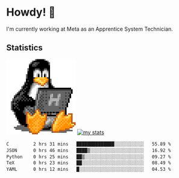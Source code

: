 # Howdy! :penguin:
I'm currently working at Meta as an Apprentice System Technician.

## Statistics

![Tux Pengiun!](tux-linux-penguin.gif)
[![my stats](https://github-readme-stats.vercel.app/api?username=benlodz&showing_icons=true&theme=tokyonight)](https://github.com/anuraghazra/github-readme-stats)

<!-- [![Top Langs](https://github-readme-stats.vercel.app/api/top-langs/?username=benlodz&layout=compact)](https://github.com/anuraghazra/github-readme-stats) ---> 

<!--START_SECTION:waka-->

```txt
C         2 hrs 31 mins   ██████████████░░░░░░░░░░░   55.89 %
JSON      0 hrs 46 mins   ████▒░░░░░░░░░░░░░░░░░░░░   16.92 %
Python    0 hrs 25 mins   ██▒░░░░░░░░░░░░░░░░░░░░░░   09.27 %
TeX       0 hrs 23 mins   ██░░░░░░░░░░░░░░░░░░░░░░░   08.49 %
YAML      0 hrs 12 mins   █░░░░░░░░░░░░░░░░░░░░░░░░   04.53 %
```

<!--END_SECTION:waka-->
<!--
**benlodz/benlodz** is a ✨ _special_ ✨ repository because its `README.md` (this file) appears on your GitHub profile.

Here are some ideas to get you started:

- 🔭 I’m currently working on ...
- 🌱 I’m currently learning ...
- 👯 I’m looking to collaborate on ...
- 🤔 I’m looking for help with ...
- 💬 Ask me about ...
- 📫 How to reach me: ...
- 😄 Pronouns: ...
- ⚡ Fun fact: ...
-->

